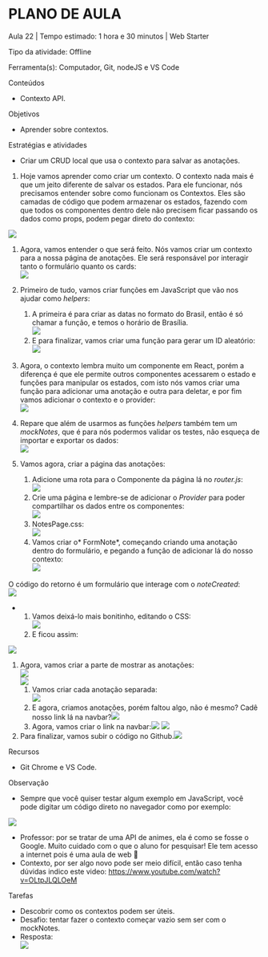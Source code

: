 # __PLANO DE AULA__

Aula 22 | Tempo estimado: 1 hora e 30 minutos | Web Starter

Tipo da atividade: Offline

Ferramenta\(s\): Computador, Git, nodeJS e VS Code

Conteúdos

- Contexto API\.

Objetivos

- Aprender sobre contextos\.

Estratégias e atividades

- Criar um CRUD local que usa o contexto para salvar as anotações\.

1. Hoje vamos aprender como criar um contexto\. O contexto nada mais é que um jeito diferente de salvar os estados\. Para ele funcionar, nós precisamos entender sobre como funcionam os Contextos\. Eles são camadas de código que podem armazenar os estados, fazendo com que todos os componentes dentro dele não precisem ficar passando os dados como props, podem pegar direto do contexto:

![](https://raw.githubusercontent.com/YanBarbosaLouzada/docx-to-md/master/imagens/img_1758130602345569800.png)

1. Agora, vamos entender o que será feito\. Nós vamos criar um contexto para a nossa página de anotações\. Ele será responsável por interagir tanto o formulário quanto os cards:  
![](https://raw.githubusercontent.com/YanBarbosaLouzada/docx-to-md/master/imagens/img_1758130602346574200.png)  
 
2. Primeiro de tudo, vamos criar funções em JavaScript que vão nos ajudar como *helpers*:
	1. A primeira é para criar as datas no formato do Brasil, então é só chamar a função, e temos o horário de Brasília\.  
![](https://raw.githubusercontent.com/YanBarbosaLouzada/docx-to-md/master/imagens/img_1758130602348572700.png)
	2. E para finalizar, vamos criar uma função para gerar um ID aleatório:  
![](https://raw.githubusercontent.com/YanBarbosaLouzada/docx-to-md/master/imagens/img_1758130602349574800.png)
3. Agora, o contexto lembra muito um componente em React, porém a diferença é  que ele permite outros componentes acessarem o estado e funções para manipular os estados, com isto nós vamos criar uma função para adicionar uma anotação e outra para deletar, e por fim vamos adicionar o contexto e o provider:  
![](https://raw.githubusercontent.com/YanBarbosaLouzada/docx-to-md/master/imagens/img_1758130602351572500.png)
4. Repare que além de usarmos as funções *helpers* também tem um *mockNotes*, que é para nós podermos validar os testes, não esqueça de importar e exportar os dados:  
![](https://raw.githubusercontent.com/YanBarbosaLouzada/docx-to-md/master/imagens/img_1758130602354783800.png)
5. Vamos agora, criar a página das anotações:
	1. Adicione uma rota para o Componente da página lá no *router\.js*:  
![](https://raw.githubusercontent.com/YanBarbosaLouzada/docx-to-md/master/imagens/img_1758130602357783500.png)
	2. Crie uma página e lembre\-se de adicionar o *Provider* para poder compartilhar os dados entre os componentes:  
![](https://raw.githubusercontent.com/YanBarbosaLouzada/docx-to-md/master/imagens/img_1758130602359783400.png)
	3. NotesPage\.css:  
![](https://raw.githubusercontent.com/YanBarbosaLouzada/docx-to-md/master/imagens/img_1758130602361781700.png)
	4. Vamos criar o* FormNote*, começando criando uma anotação dentro do formulário, e pegando a função de adicionar lá do nosso contexto:  
![](https://raw.githubusercontent.com/YanBarbosaLouzada/docx-to-md/master/imagens/img_1758130602362783500.png)

O código do retorno é um formulário que interage com o *noteCreated*:  
![](https://raw.githubusercontent.com/YanBarbosaLouzada/docx-to-md/master/imagens/img_1758130602364783200.png)

- 
	1. Vamos deixá\-lo mais bonitinho, editando o CSS:  
![](https://raw.githubusercontent.com/YanBarbosaLouzada/docx-to-md/master/imagens/img_1758130602366785500.png)
	2. E ficou assim:

![](https://raw.githubusercontent.com/YanBarbosaLouzada/docx-to-md/master/imagens/img_1758130602368783900.png)

1. Agora, vamos criar a parte de mostrar as anotações:  
![](https://raw.githubusercontent.com/YanBarbosaLouzada/docx-to-md/master/imagens/img_1758130602369786200.png)  
![](https://raw.githubusercontent.com/YanBarbosaLouzada/docx-to-md/master/imagens/img_1758130602371783200.png)
	1. Vamos criar cada anotação separada:  
![](https://raw.githubusercontent.com/YanBarbosaLouzada/docx-to-md/master/imagens/img_1758130602373783600.png)
	2. E agora, criamos anotações, porém faltou algo, não é mesmo? Cadê nosso link lá na navbar?![](https://raw.githubusercontent.com/YanBarbosaLouzada/docx-to-md/master/imagens/img_1758130602375783300.png)
	3. Agora, vamos criar o link na navbar:![](https://raw.githubusercontent.com/YanBarbosaLouzada/docx-to-md/master/imagens/img_1758130602377782300.png) ![](https://raw.githubusercontent.com/YanBarbosaLouzada/docx-to-md/master/imagens/img_1758130602379784200.png)
2. Para finalizar, vamos subir o código no Github\.![](https://raw.githubusercontent.com/YanBarbosaLouzada/docx-to-md/master/imagens/img_1758130602382934700.png)	

Recursos

- Git Chrome e VS Code\.

Observação

- Sempre que você quiser testar algum exemplo em JavaScript, você pode digitar um código direto no navegador como por exemplo:

![](https://raw.githubusercontent.com/YanBarbosaLouzada/docx-to-md/master/imagens/img_1758130602384949800.png)

- Professor: por se tratar de uma API de animes, ela é como se fosse o Google\. Muito cuidado com o que o aluno for pesquisar\! Ele tem acesso a internet pois é uma aula de web 🙂
- Contexto, por ser algo novo pode ser meio difícil, então caso tenha dúvidas indico este video: [https://www\.youtube\.com/watch?v=OLtpJLQLOeM](https://www.youtube.com/watch?v=OLtpJLQLOeM) 

Tarefas

- Descobrir como os contextos podem ser úteis\.
- Desafio: tentar fazer o contexto começar vazio sem ser com o mockNotes\.
- Resposta:  
![](https://raw.githubusercontent.com/YanBarbosaLouzada/docx-to-md/master/imagens/img_1758130602387937200.png)

